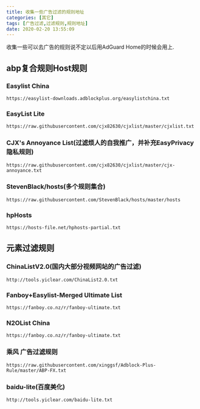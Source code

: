 ```yaml
---
title: 收集一些广告过滤的规则地址
categories: [其它]
tags: [广告过滤,过滤规则,规则地址]
date: 2020-02-20 13:55:09
---
```


收集一些可以去广告的规则说不定以后用AdGuard Home的时候会用上.

<!--more-->

## abp复合规则Host规则

### Easylist China

```url
https://easylist-downloads.adblockplus.org/easylistchina.txt
```

### EasyList Lite

```url
https://raw.githubusercontent.com/cjx82630/cjxlist/master/cjxlist.txt
```

### CJX's Annoyance List(过滤烦人的自我推广，并补充EasyPrivacy隐私规则)

```url
https://raw.githubusercontent.com/cjx82630/cjxlist/master/cjx-annoyance.txt
```

### StevenBlack/hosts(多个规则集合)

```url
https://raw.githubusercontent.com/StevenBlack/hosts/master/hosts
```

### hpHosts

```url
https://hosts-file.net/hphosts-partial.txt
```

## 元素过滤规则

### ChinaListV2.0(国内大部分视频网站的广告过滤)

```url
http://tools.yiclear.com/ChinaList2.0.txt
```

### Fanboy+Easylist-Merged Ultimate List

```url
https://fanboy.co.nz/r/fanboy-ultimate.txt
```

### N2OList China

```url
https://fanboy.co.nz/r/fanboy-ultimate.txt
```

### 乘风 广告过滤规则

```url
https://raw.githubusercontent.com/xinggsf/Adblock-Plus-Rule/master/ABP-FX.txt
```

### baidu-lite(百度美化)

```url
http://tools.yiclear.com/baidu-lite.txt
```

